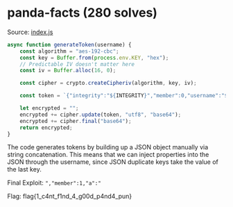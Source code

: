 # panda-facts (280 solves)

Source: [index.js](index.js)

```js
async function generateToken(username) {
	const algorithm = "aes-192-cbc";
	const key = Buffer.from(process.env.KEY, "hex");
	// Predictable IV doesn't matter here
	const iv = Buffer.alloc(16, 0);

	const cipher = crypto.createCipheriv(algorithm, key, iv);

	const token = `{"integrity":"${INTEGRITY}","member":0,"username":"${username}"}`;

	let encrypted = "";
	encrypted += cipher.update(token, "utf8", "base64");
	encrypted += cipher.final("base64");
	return encrypted;
}
```

The code generates tokens by building up a JSON object manually via string concatenation. This means that we can inject properties into the JSON through the username, since JSON duplicate keys take the value of the last key.

Final Exploit: `","member":1,"a":"`

Flag: flag{1_c4nt_f1nd_4_g00d_p4nd4_pun}
